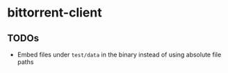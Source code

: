 # bittorrent-client

## TODOs

- Embed files under `test/data` in the binary instead of using absolute file paths
